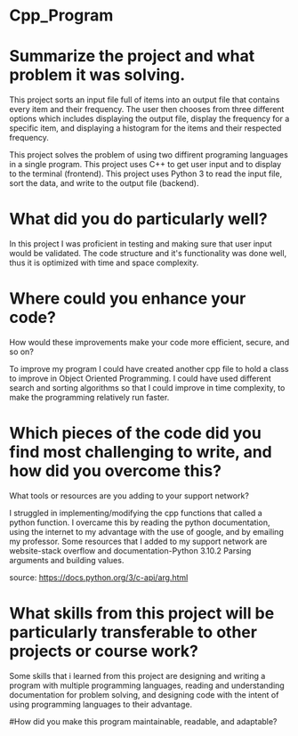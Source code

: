 # Cpp_Program

# Summarize the project and what problem it was solving.

This project sorts an input file full of items into an output 
file that contains every item and their frequency. The user then 
chooses from three different options which includes displaying the 
output file, display the frequency for a specific item, and displaying
a histogram for the items and their respected frequency.

This project solves the problem of using two diffirent programing
languages in a single program. This project uses C++ to get user input
and to display to the terminal (frontend). This project uses Python 3 to
read the input file, sort the data, and write to the output file (backend).

# What did you do particularly well?

In this project I was proficient in testing and making sure that user
input would be validated. The code structure and it's functionality was
done well, thus it is optimized with time and space complexity.

# Where could you enhance your code?
How would these improvements make your code more efficient, secure, and so on?

To improve my program I could have created another cpp file to hold a class to 
improve in Object Oriented Programming. I could have used different search and 
sorting algorithms so that I could improve in time complexity, to make the 
programming relatively run faster.

# Which pieces of the code did you find most challenging to write, and how did you overcome this?
What tools or resources are you adding to your support network?

I struggled in implementing/modifying the cpp functions that called a python function.
I overcame this by reading the python documentation, using the internet to my advantage
with the use of google, and by emailing my professor. Some resources that I added to my
support network are website-stack overflow and documentation-Python 3.10.2 Parsing arguments
and building values.

source: https://docs.python.org/3/c-api/arg.html

# What skills from this project will be particularly transferable to other projects or course work?

Some skills that i learned from this project are designing and writing
a program with multiple programming languages, reading and understanding
documentation for problem solving, and designing code with the intent of
using programming languages to their advantage.

#How did you make this program maintainable, readable, and adaptable?

